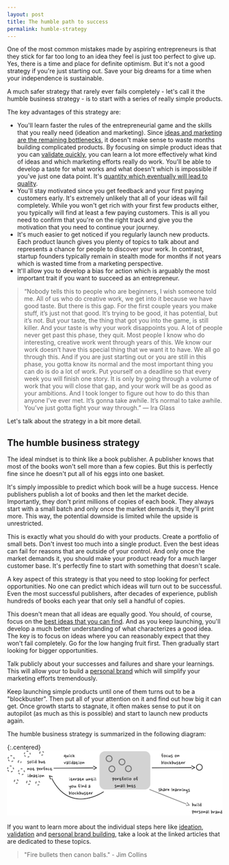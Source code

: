 ```yaml
---
layout: post
title: The humble path to success
permalink: humble-strategy
---
```



One of the most common mistakes made by aspiring entrepreneurs is that they stick for far too long to an idea they feel is just too perfect to give up. Yes, there is a time and place for definite optimism. But it's not a good strategy if you're just starting out. Save your big dreams for a time when your independence is sustainable.

A much safer strategy that rarely ever fails completely - let's call it the humble business strategy - is to start with a series of really simple products. 

The key advantages of this strategy are:

- You'll learn faster the rules of the entrepreneurial game and the skills that you really need (ideation and marketing). Since [ideas and marketing are the remaining bottlenecks](/bottlenecks), it doesn't make sense to waste months building complicated products. By focusing on simple product ideas that you can [validate quickly](/validation), you can learn a lot more effectively what kind of ideas and which marketing efforts really do work. You'll be able to develop a taste for what works and what doesn't which is impossible if you've just one data point. It's [quantity which eventually will lead to quality](https://blog.codinghorror.com/quantity-always-trumps-quality/). 
- You'll stay motivated since you get feedback and your first paying customers early. It's extremely unlikely that all of your ideas will fail completely. While you won't get rich with your first few products either, you typically will find at least a few paying customers. This is all you need to confirm that you're on the right track and give you the motivation that you need to continue your journey.
- It's much easier to get noticed if you regularly launch new products. Each product launch gives you plenty of topics to talk about and represents a chance for people to discover your work. In contrast, startup founders typically remain in stealth mode for months if not years which is wasted time from a marketing perspective.
- It'll allow you to develop a bias for action which is arguably the most important trait if you want to succeed as an entrepreneur.

> “Nobody tells this to people who are beginners, I wish someone told me. All of us who do creative work, we get into it because we have good taste. But there is this gap. For the first couple years you make stuff, it’s just not that good. It’s trying to be good, it has potential, but it’s not. But your taste, the thing that got you into the game, is still killer. And your taste is why your work disappoints you. A lot of people never get past this phase, they quit. Most people I know who do interesting, creative work went through years of this. We know our work doesn’t have this special thing that we want it to have. We all go through this. And if you are just starting out or you are still in this phase, you gotta know its normal and the most important thing you can do is do a lot of work. Put yourself on a deadline so that every week you will finish one story. It is only by going through a volume of work that you will close that gap, and your work will be as good as your ambitions. And I took longer to figure out how to do this than anyone I’ve ever met. It’s gonna take awhile. It’s normal to take awhile. You’ve just gotta fight your way through.” ― Ira Glass

Let's talk about the strategy in a bit more detail.

## The humble business strategy

The ideal mindset is to think like a book publisher. A publisher knows that most of the books won't sell more than a few copies. But this is perfectly fine since he doesn't put all of his eggs into one basket. 

It's simply impossible to predict which book will be a huge success. Hence publishers publish a lot of books and then let the market decide. Importantly, they don't print millions of copies of each book. They always start with a small batch and only once the market demands it, they'll print more. This way, the potential downside is limited while the upside is unrestricted. 

This is exactly what you should do with your products. Create a portfolio of small bets. Don't invest too much into a single product. Even the best ideas can fail for reasons that are outside of your control. And only once the market demands it, you should make your product ready for a much larger customer base. It's perfectly fine to start with something that doesn't scale. 

A key aspect of this strategy is that you need to stop looking for perfect opportunities. No one can predict which ideas will turn out to be successful. Even the most successful publishers, after decades of experience, publish hundreds of books each year that only sell a handful of copies. 

This doesn't mean that all ideas are equally good. You should, of course, focus on the [best ideas that you can find](/ideation). And as you keep launching, you'll develop a much better understanding of what characterizes a good idea. The key is to focus on ideas where you can reasonably expect that they won't fail completely. Go for the low hanging fruit first. Then gradually start looking for bigger opportunities. 

Talk publicly about your successes and failures and share your learnings. This will allow your to build a [personal brand](/personal-brand) which will simplify your marketing efforts tremendously.

Keep launching simple products until one of them turns out to be a "blockbuster". Then put all of your attention on it and find out how big it can get. Once growth starts to stagnate, it often makes sense to put it on autopilot (as much as this is possible) and start to launch new products again. 

The humble business strategy is summarized in the following diagram:

{:.centered}
![](/images/humble-strategy.svg)

If you want to learn more about the individual steps here like [ideation](/ideation), [validation](/validation) and [personal brand building](/personal-brand), take a look at the linked articles that are dedicated to these topics.

>"Fire bullets then canon balls." - Jim Collins




